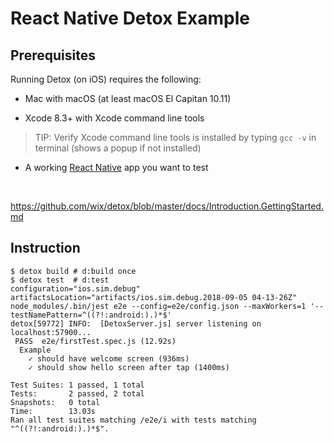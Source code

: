 # React Native Detox Example

## Prerequisites

Running Detox (on iOS) requires the following:

* Mac with macOS (at least macOS El Capitan 10.11)

* Xcode 8.3+ with Xcode command line tools
> TIP: Verify Xcode command line tools is installed by typing `gcc -v` in terminal (shows a popup if not installed)

* A working [React Native](https://facebook.github.io/react-native/docs/getting-started.html) app you want to test

<br>

https://github.com/wix/detox/blob/master/docs/Introduction.GettingStarted.md


## Instruction

```
$ detox build # d:build once
$ detox test  # d:test
configuration="ios.sim.debug" artifactsLocation="artifacts/ios.sim.debug.2018-09-05 04-13-26Z" node_modules/.bin/jest e2e --config=e2e/config.json --maxWorkers=1 '--testNamePattern=^((?!:android:).)*$'
detox[59772] INFO:  [DetoxServer.js] server listening on localhost:57900...
 PASS  e2e/firstTest.spec.js (12.92s)
  Example
    ✓ should have welcome screen (936ms)
    ✓ should show hello screen after tap (1400ms)

Test Suites: 1 passed, 1 total
Tests:       2 passed, 2 total
Snapshots:   0 total
Time:        13.03s
Ran all test suites matching /e2e/i with tests matching "^((?!:android:).)*$".
```
